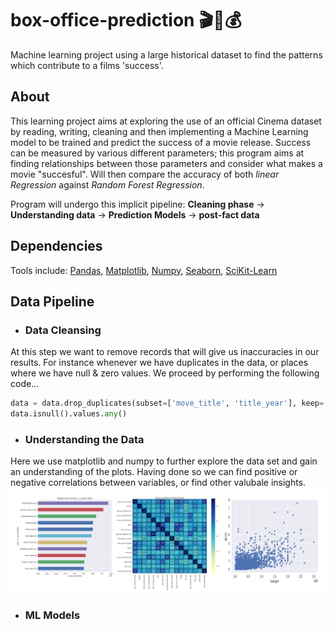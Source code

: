 # box-office-prediction 🎬🍿💰
Machine learning project using a large historical dataset to find the patterns which contribute to a films 'success'.

## About
This learning project aims at exploring the use of an official Cinema dataset by reading, writing, cleaning and then implementing a Machine Learning model to be trained and predict the success of a movie release. Success can be measured by various different parameters; this program aims at finding relationships between those parameters and consider what makes a movie "succesful". Will then compare the accuracy of both *linear Regression* against *Random Forest Regression*. 

Program will undergo this implicit pipeline:
**Cleaning phase** -> **Understanding data** -> **Prediction Models** -> **post-fact data**

## Dependencies
Tools include: [Pandas](https://pandas.pydata.org/), 
[Matplotlib](https://matplotlib.org/), 
[Numpy](https://www.numpy.org/),
[Seaborn](https://seaborn.pydata.org/),
[SciKit-Learn](https://scikit-learn.org/stable/)

## Data Pipeline
* ### Data Cleansing
At this step we want to remove records that will give us inaccuracies in our results. For instance whenever we have duplicates in the data, or places where we have null & zero values. We proceed by performing the following code...
```python
data = data.drop_duplicates(subset=['move_title', 'title_year'], keep='first').copy()
data.isnull().values.any()
```
* ### Understanding the Data
Here we use matplotlib and numpy to further explore the data set and gain an understanding of the plots. Having done so we can find positive or negative correlations between variables, or find other valubale insights.
<img src="https://github.com/BrianRuizy/box-office-prediction/blob/master/images/boxoffice-understandingData.png" > </img>
* ### ML Models
